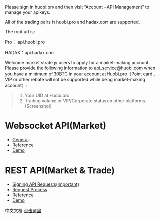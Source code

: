 Please sign in huobi.pro and then visit “Account - API Management” to manage your apikeys.

All of the trading pairs in huobi.pro and hadax.com are supported.

The root url is: 

Pro： api.huobi.pro

HADAX：api.hadax.com

Welcome market strategy users to apply for a market-making account. Please provide the following information to api_service@huobi.com when you have a minimum of 30BTC in your account at Huobi.pro（Point card , VIP or other rebate will not be supported while being market-making account）:

> 1. Your UID at Huobi.pro
> 2. Trading volume or VIP/Corporate status on other platforms. (Screenshot)


# Websocket API(Market)

* [General](https://github.com/huobiapi/API_Docs/wiki/WS_General)
* [Reference](https://github.com/huobiapi/API_Docs/wiki/WS_Reference)
* [Demo](https://github.com/huobiapi/WebSocket-API-demos)

# REST API(Market & Trade)

* [Signing API Requests(Important)](https://github.com/huobiapi/API_Docs/wiki/Signing_API_Requests)
* [Request Process](https://github.com/huobiapi/API_Docs/wiki/Request_Process)
* [Reference](https://github.com/huobiapi/API_Docs/wiki/REST_Reference)
* [Demo](https://github.com/huobiapi/REST-API-demos)

中文文档 [点击这里](/../../../API_Docs/wiki/)


